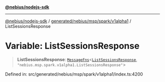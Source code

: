 [**@nebius/nodejs-sdk**](../../../../../../README.md)

---

[@nebius/nodejs-sdk](../../../../../../README.md) / [generated/nebius/msp/spark/v1alpha1](../README.md) / ListSessionsResponse

# Variable: ListSessionsResponse

> **ListSessionsResponse**: [`MessageFns`](../../../../../../runtime/protos/core/interfaces/MessageFns.md)\<[`ListSessionsResponse`](../interfaces/ListSessionsResponse.md), `"nebius.msp.spark.v1alpha1.ListSessionsResponse"`\>

Defined in: src/generated/nebius/msp/spark/v1alpha1/index.ts:4200
